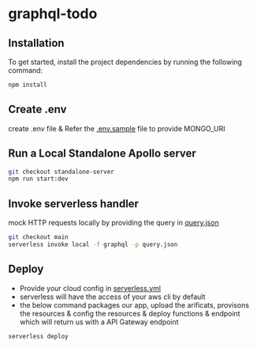 # graphql-todo

## Installation

To get started, install the project dependencies by running the following command:

```bash
npm install
```

## Create .env

create .env file &
Refer the [.env.sample]("./.env.example) file to provide MONGO_URI

## Run a Local Standalone Apollo server

```bash
git checkout standalone-server
npm run start:dev
```

## Invoke serverless handler

mock HTTP requests locally by
providing the query in [query.json](./query.json)

```bash
git checkout main
serverless invoke local -f graphql -p query.json
```

## Deploy

- Provide your cloud config in [serverless.yml](./serverless.yml)
- serverless will have the access of your aws cli by default
- the below command packages our app, upload the arificats, provisons the resources & config the resources & deploy functions & endpoint which will return us with a API Gateway endpoint

```bash
serverless deploy
```
